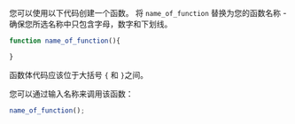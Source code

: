 您可以使用以下代码创建一个函数。 将 `name_of_function` 替换为您的函数名称 - 确保您所选名称中只包含字母，数字和下划线。

```javascript
function name_of_function(){

}
```

函数体代码应该位于大括号 `{` 和 `}`之间。

您可以通过输入名称来调用该函数：

```javascript
name_of_function();
```